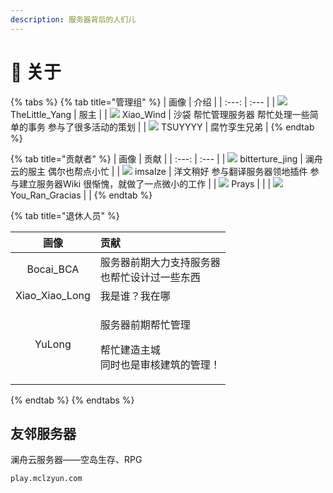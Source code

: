 ```yaml
---
description: 服务器背后的人们儿
---
```


# 🧻 关于

{% tabs %}
{% tab title="管理组" %}
| 画像 | 介绍 |
| :---: | :--- |
| ![](https://kehuduan2019.oss-cn-shanghai.aliyuncs.com/faces/TSUYYYY.png) TheLittle\_Yang | 服主 |
| ![](https://kehuduan2019.oss-cn-shanghai.aliyuncs.com/faces/Xiao_Wind.png) Xiao\_Wind | 沙袋 帮忙管理服务器 帮忙处理一些简单的事务 参与了很多活动的策划           |
| ![](https://kehuduan2019.oss-cn-shanghai.aliyuncs.com/faces/TSUYYYY.png) TSUYYYY | 腐竹孪生兄弟 |
{% endtab %}

{% tab title="贡献者" %}
| 画像 | 贡献 |
| :---: | :--- |
| ![](https://kehuduan2019.oss-cn-shanghai.aliyuncs.com/faces/bittertrue_jing.png) bitterture\_jing | 澜舟云的服主 偶尔也帮点小忙 |
| ![](https://kehuduan2019.oss-cn-shanghai.aliyuncs.com/faces/imsalze.png) imsalze | 洋文稍好 参与翻译服务器领地插件 参与建立服务器Wiki 很惭愧，就做了一点微小的工作 |
| ![](https://kehuduan2019.oss-cn-shanghai.aliyuncs.com/faces/Prays.png) Prays |  |
| ![](https://kehuduan2019.oss-cn-shanghai.aliyuncs.com/faces/You_Ran_Gracias.png) You\_Ran\_Gracias |  |
{% endtab %}

{% tab title="退休人员" %}
<table>
  <thead>
    <tr>
      <th style="text-align:center">&#x753B;&#x50CF;</th>
      <th style="text-align:left">&#x8D21;&#x732E;</th>
    </tr>
  </thead>
  <tbody>
    <tr>
      <td style="text-align:center">
        <img src="https://kehuduan2019.oss-cn-shanghai.aliyuncs.com/faces/Bocai_BCA.png"
        alt/>
        <br />Bocai_BCA</td>
      <td style="text-align:left">&#x670D;&#x52A1;&#x5668;&#x524D;&#x671F;&#x5927;&#x529B;&#x652F;&#x6301;&#x670D;&#x52A1;&#x5668;
        <br
        />&#x4E5F;&#x5E2E;&#x5FD9;&#x8BBE;&#x8BA1;&#x8FC7;&#x4E00;&#x4E9B;&#x4E1C;&#x897F;</td>
    </tr>
    <tr>
      <td style="text-align:center">
        <img src="https://kehuduan2019.oss-cn-shanghai.aliyuncs.com/faces/Xiao_Xiao_Long.png"
        alt/>
        <br />Xiao_Xiao_Long</td>
      <td style="text-align:left">&#x6211;&#x662F;&#x8C01;&#xFF1F;&#x6211;&#x5728;&#x54EA;</td>
    </tr>
    <tr>
      <td style="text-align:center">
        <img src="https://kehuduan2019.oss-cn-shanghai.aliyuncs.com/faces/YuLong.png"
        alt/>
        <br />YuLong</td>
      <td style="text-align:left">
        <p>&#x670D;&#x52A1;&#x5668;&#x524D;&#x671F;&#x5E2E;&#x5FD9;&#x7BA1;&#x7406;</p>
        <p>&#x5E2E;&#x5FD9;&#x5EFA;&#x9020;&#x4E3B;&#x57CE;
          <br />&#x540C;&#x65F6;&#x4E5F;&#x662F;&#x5BA1;&#x6838;&#x5EFA;&#x7B51;&#x7684;&#x7BA1;&#x7406;&#xFF01;</p>
      </td>
    </tr>
  </tbody>
</table>
{% endtab %}
{% endtabs %}

## 友邻服务器

澜舟云服务器——空岛生存、RPG

```text
play.mclzyun.com
```


